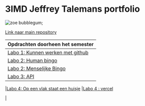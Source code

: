 # 3IMD Jeffrey Talemans portfolio

![zoe bubblegum](https://media.giphy.com/media/d62yo6Cctc73jqsZXu/giphy.gif);



[Link naar main repository](https://github.com/TalemansJeffrey/DEV5-myportfolio.git "Link naar main repository")

|Opdrachten doorheen het semester  |
| ------------ |
|[Labo 1: Kunnen werken met github](https://github.com/R0754975/DEV5-LAB1 "Labo 1: Kunnen werken met github")   |
|[Labo 2: Human bingo](https://github.com/TalemansJeffrey/labo2 "Labo 2: Human bingo")  
|[Labo 2: Menselijke Bingo](https://labo2.vercel.app/ "Vercel")|
|[Labo 3: API](https://github.com/TalemansJeffrey/labo3 "Labo3")|

|[Labo 4: Op een vlak staat een huisje](https://github.com/TalemansJeffrey/labo4 "Git")
|[Labo 4 : vercel](https://labo4-2guibn14e-jeffreytalemans.vercel.app/ "Vercel")




|






